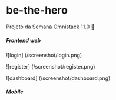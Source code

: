 # be-the-hero
Projeto da Semana Omnistack 11.0 🚀

##### Frontend web
![login] (/screenshot/login.png)

![register] (/screenshot/register.png)

![dashboard] (/screenshot/dashboard.png)

##### Mobile

